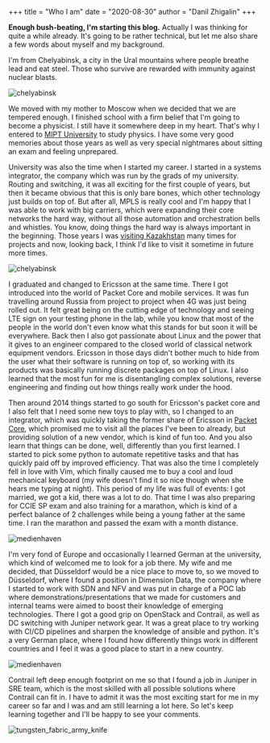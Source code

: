 +++
title = "Who I am"
date = "2020-08-30"
author = "Danil Zhigalin"
+++

**Enough bush-beating, I'm starting this blog.** Actually I was thinking for quite a while already. It's going to be rather technical, but let me also share a few words about myself and my background.

I'm from Chelyabinsk, a city in the Ural mountains where people breathe lead and eat steel. Those who survive are rewarded with immunity against nuclear blasts.

![chelyabinsk](/img/chelyabinsk.jpg)

We moved with my mother to Moscow when we decided that we are tempered enough. I finished school with a firm belief that I'm going to become a physicist. I still have it somewhere deep in my heart. That's why I entered to [MIPT University](https://mipt.ru/english/) to study physics. I have some very good memories about those years as well as very special nightmares about sitting an exam and feeling unprepared.

University was also the time when I started my career. I started in a systems integrator, the company which was run by the grads of my university. Routing and switching, it was all exciting for the first couple of years, but then it became obvious that this is only bare bones, which other technology just builds on top of. But after all, MPLS is really cool and I'm happy that I was able to work with big carriers, which were expanding their core networks the hard way, without all those automation and orchestration bells and whistles. You know, doing things the hard way is always important in the beginning. Those years I was [visiting Kazakhstan](https://newsroom.cisco.com/press-release-content?type=webcontent&articleId=3602284) many times for projects and now, looking back, I think I'd like to visit it sometime in future more times.

![chelyabinsk](/img/kazakh_eagle.jpg)

I graduated and changed to Ericsson at the same time. There I got introduced into the world of Packet Core and mobile services. It was fun travelling around Russia from project to project when 4G was just being rolled out. It felt great being on the cutting edge of technology and seeing LTE sign on your testing phone in the lab, while you know that most of the people in the world don't even know what this stands for but soon it will be everywhere. Back then I also got passionate about Linux and the power that it gives to an engineer compared to the closed world of classical network equipment vendors. Ericsson in those days didn't bother much to hide from the user what their software is running on top of, so working with its products was basically running discrete packages on top of Linux. I also learned that the most fun for me is disentangling complex solutions, reverse engineering and finding out how things really work under the hood.


Then around 2014 things started to go south for Ericsson's packet core and I also felt that I need some new toys to play with, so I changed to an integrator, which was quickly taking the former share of Ericsson in [Packet Core](https://translate.google.com/translate?sl=auto&tl=en&u=https%3A%2F%2Fservernews.ru%2F806190), which promised me to visit all the places I've been to already, but providing solution of a new vendor, which is kind of fun too. And you also learn that things can be done, well, differently than you first learned. I started to pick some python to automate repetitive tasks and that has quickly paid off by improved efficiency. That was also the time I completely fell in love with Vim, which finally caused me to buy a cool and loud mechanical keyboard (my wife doesn't find it so nice though when she hears me typing at night). This period of my life was full of events: I got married, we got a kid, there was a lot to do. That time I was also preparing for CCIE SP exam and also training for a marathon, which is kind of a perfect balance of 2 challenges while being a young father at the same time. I ran the marathon and passed the exam with a month distance.

![medienhaven](/img/sim_cards.jpg)


I'm very fond of Europe and occasionally I learned German at the university, which kind of welcomed me to look for a job there. My wife and me decided, that Düsseldorf would be a nice place to move to, so we moved to Düsseldorf, where I found a position in Dimension Data, the company where I started to work with SDN and NFV and was put in charge of a POC lab where demonstrations/presentations that we made for customers and internal teams were aimed to boost their knowledge of emerging technologies. There I got a good grip on OpenStack and Contrail, as well as DC switching with Juniper network gear. It was a great place to try working with CI/CD pipelines and sharpen the knowledge of ansible and python. It's a very German place, where I found how differently things work in different countries and I feel it was a good place to start in a new country.

![medienhaven](/img/medienhafen.jpg)


Contrail left deep enough footprint on me so that I found a job in Juniper in SRE team, which is the most skilled with all possible solutions where Contrail can fit in. I have to admit it was the most exciting start for me in my career so far and I was and am still learning a lot here. So let's keep learning together and I'll be happy to see your comments.

![tungsten_fabric_army_knife](/img/tungsten_fabric_army_knife.png)

